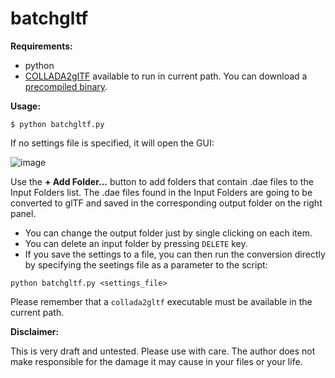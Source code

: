 # batchgltf

**Requirements:**
* python
* [COLLADA2glTF](https://github.com/KhronosGroup/COLLADA2GLTF) available to run in current path. You can download a [precompiled binary](https://github.com/KhronosGroup/glTF/releases).

**Usage:**

```
$ python batchgltf.py
```

If no settings file is specified, it will open the GUI:

![image](https://cloud.githubusercontent.com/assets/359872/23403700/90733232-fdb1-11e6-84ef-6aa84e2395f0.png)

Use the **+ Add Folder...** button to add folders that contain .dae files to the Input Folders list. 
The .dae files found in the Input Folders are going to be converted to glTF and saved in the corresponding output folder on the right panel.

* You can change the output folder just by single clicking on each item.
* You can delete an input folder by pressing `DELETE` key.
* If you save the settings to a file, you can then run the conversion directly by specifying the seetings file as a parameter to the script:

```
python batchgltf.py <settings_file>
```

Please remember that a `collada2gltf` executable must be available in the current path.

**Disclaimer:**

This is very draft and untested. Please use with care. The author does not make responsible for the damage it may cause in your files or your life.
